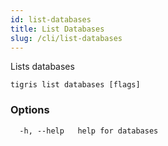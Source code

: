 ```yaml
---
id: list-databases
title: List Databases
slug: /cli/list-databases
---
```


Lists databases

```shell
tigris list databases [flags]
```

### Options

```
  -h, --help   help for databases
```
